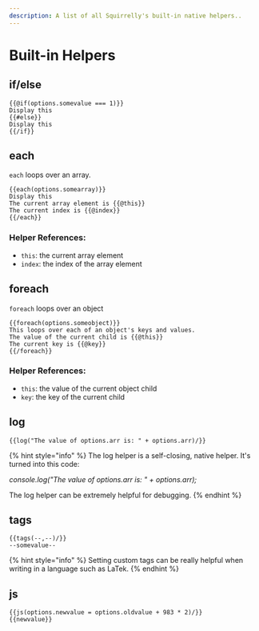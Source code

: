 ```yaml
---
description: A list of all Squirrelly's built-in native helpers..
---
```


# Built-in Helpers

## if/else

```text
{{@if(options.somevalue === 1)}}
Display this
{{#else}}
Display this
{{/if}}
```

## each

`each` loops over an array.

```text
{{each(options.somearray)}}
Display this
The current array element is {{@this}}
The current index is {{@index}}
{{/each}}
```

### Helper References:

* `this`: the current array element
* `index`: the index of the array element

## foreach

`foreach` loops over an object

```text
{{foreach(options.someobject)}}
This loops over each of an object's keys and values.
The value of the current child is {{@this}}
The current key is {{@key}}
{{/foreach}}
```

### Helper References:

* `this`: the value of the current object child
* `key`: the key of the current child

## log

```text
{{log("The value of options.arr is: " + options.arr)/}}
```

{% hint style="info" %}
The log helper is a self-closing, native helper. It's turned into this code:

_console.log\("The value of options.arr is: " + options.arr\);_

The log helper can be extremely helpful for debugging.
{% endhint %}

## tags

```text
{{tags(--,--)/}}
--somevalue--
```

{% hint style="info" %}
Setting custom tags can be really helpful when writing in a language such as LaTek.
{% endhint %}

## js

```text
{{js(options.newvalue = options.oldvalue + 983 * 2)/}}
{{newvalue}}
```


